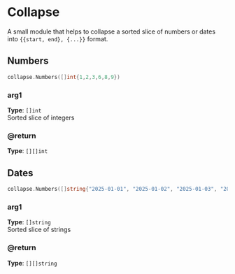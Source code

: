 # Collapse

A small module that helps to collapse a sorted slice of numbers or dates into `{{start, end}, {...}}` format.

## Numbers

```go
collapse.Numbers([]int{1,2,3,6,8,9})
```

### arg1

**Type**: `[]int`   
Sorted slice of integers

### @return

**Type**: `[][]int`


## Dates


```go
collapse.Numbers([]string{"2025-01-01", "2025-01-02", "2025-01-03", "2025-01-04"})
```

### arg1

**Type**: `[]string`   
Sorted slice of strings

### @return

**Type**: `[][]string`   

